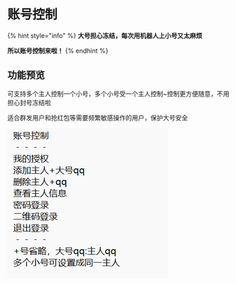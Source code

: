 # 账号控制

{% hint style="info" %}
**大号担心冻结，每次用机器人上小号又太麻烦**

**所以账号控制来啦！**
{% endhint %}

## 功能预览

可支持多个主人控制一个小号，多个小号受一个主人控制\~控制更方便随意，不用担心封号冻结啦

适合群发用户和抢红包等需要频繁敏感操作的用户，保护大号安全

![](<../.gitbook/assets/image (14).png>)

